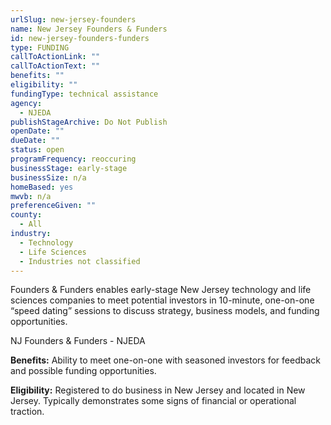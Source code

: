 ```yaml
---
urlSlug: new-jersey-founders
name: New Jersey Founders & Funders
id: new-jersey-founders-funders
type: FUNDING
callToActionLink: ""
callToActionText: ""
benefits: ""
eligibility: ""
fundingType: technical assistance
agency:
  - NJEDA
publishStageArchive: Do Not Publish
openDate: ""
dueDate: ""
status: open
programFrequency: reoccuring
businessStage: early-stage
businessSize: n/a
homeBased: yes
mwvb: n/a
preferenceGiven: ""
county:
  - All
industry:
  - Technology
  - Life Sciences
  - Industries not classified
---
```

Founders & Funders enables early-stage New Jersey technology and life sciences companies to meet potential investors in 10-minute, one-on-one “speed dating” sessions to discuss strategy, business models, and funding opportunities.

NJ Founders & Funders - NJEDA

**Benefits:** Ability to meet one-on-one with seasoned investors for feedback and possible funding opportunities.

**Eligibility:** Registered to do business in New Jersey and located in New Jersey. Typically demonstrates some signs of financial or operational traction.